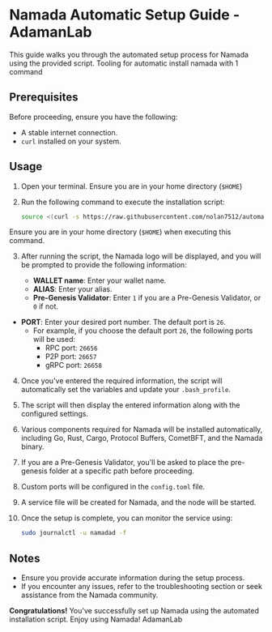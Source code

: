 
# Namada Automatic Setup Guide - AdamanLab

This guide walks you through the automated setup process for Namada using the provided script.
Tooling for automatic install namada with 1 command 
## Prerequisites

Before proceeding, ensure you have the following:

- A stable internet connection.
- `curl` installed on your system.

## Usage

1. Open your terminal. Ensure you are in your home directory (`$HOME`)

2. Run the following command to execute the installation script:

    ```bash
    source <(curl -s https://raw.githubusercontent.com/nolan7512/automatic-install-namada/main/make_install.sh)
    ```

  Ensure you are in your home directory (`$HOME`) when executing this command.
  
3. After running the script, the Namada logo will be displayed, and you will be prompted to provide the following information:
   
   - **WALLET name**: Enter your wallet name.
   - **ALIAS**: Enter your alias.
   - **Pre-Genesis Validator**: Enter `1` if you are a Pre-Genesis Validator, or `0` if not.
  - **PORT**: Enter your desired port number. The default port is `26`.
    - For example, if you choose the default port `26`, the following ports will be used:
      - RPC port: `26656`
      - P2P port: `26657`
      - gRPC port: `26658`


4. Once you've entered the required information, the script will automatically set the variables and update your `.bash_profile`.

5. The script will then display the entered information along with the configured settings.

6. Various components required for Namada will be installed automatically, including Go, Rust, Cargo, Protocol Buffers, CometBFT, and the Namada binary.

7. If you are a Pre-Genesis Validator, you'll be asked to place the pre-genesis folder at a specific path before proceeding.

8. Custom ports will be configured in the `config.toml` file.

9. A service file will be created for Namada, and the node will be started.

10. Once the setup is complete, you can monitor the service using:

    ```bash
    sudo journalctl -u namadad -f
    ```

## Notes

- Ensure you provide accurate information during the setup process.
- If you encounter any issues, refer to the troubleshooting section or seek assistance from the Namada community.

**Congratulations!** You've successfully set up Namada using the automated installation script. Enjoy using Namada! AdamanLab

